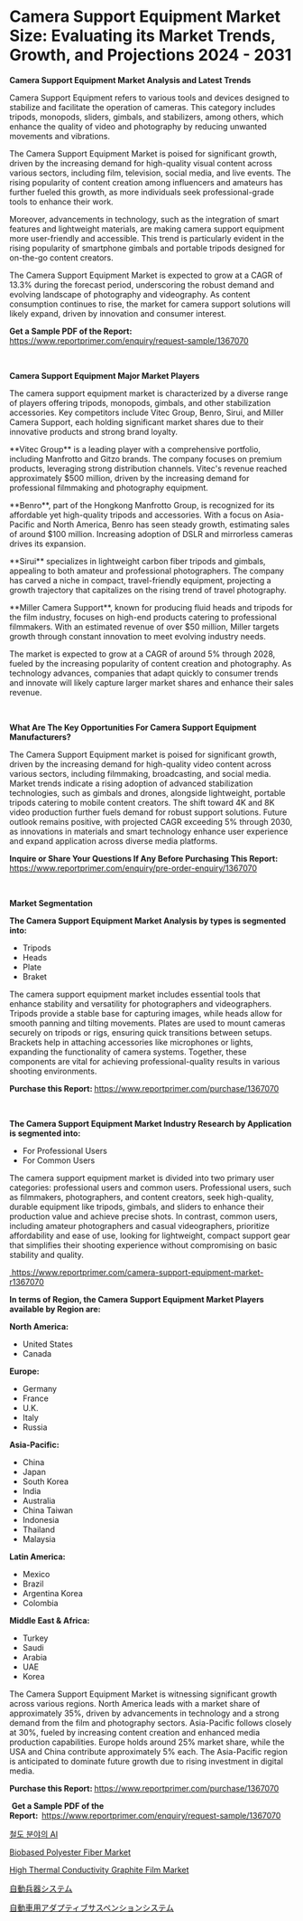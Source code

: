 <p><h1>Camera Support Equipment Market Size: Evaluating its Market Trends, Growth, and Projections 2024 - 2031</h1></p><p><strong>Camera Support Equipment Market Analysis and Latest Trends</strong></p>
<p><p>Camera Support Equipment refers to various tools and devices designed to stabilize and facilitate the operation of cameras. This category includes tripods, monopods, sliders, gimbals, and stabilizers, among others, which enhance the quality of video and photography by reducing unwanted movements and vibrations. </p><p>The Camera Support Equipment Market is poised for significant growth, driven by the increasing demand for high-quality visual content across various sectors, including film, television, social media, and live events. The rising popularity of content creation among influencers and amateurs has further fueled this growth, as more individuals seek professional-grade tools to enhance their work.</p><p>Moreover, advancements in technology, such as the integration of smart features and lightweight materials, are making camera support equipment more user-friendly and accessible. This trend is particularly evident in the rising popularity of smartphone gimbals and portable tripods designed for on-the-go content creators.</p><p>The Camera Support Equipment Market is expected to grow at a CAGR of 13.3% during the forecast period, underscoring the robust demand and evolving landscape of photography and videography. As content consumption continues to rise, the market for camera support solutions will likely expand, driven by innovation and consumer interest.</p></p>
<p><strong>Get a Sample PDF of the Report:&nbsp;</strong> <a href="https://www.reportprimer.com/enquiry/request-sample/1367070">https://www.reportprimer.com/enquiry/request-sample/1367070</a></p>
<p>&nbsp;</p>
<p><strong>Camera Support Equipment Major Market Players</strong></p>
<p><p>The camera support equipment market is characterized by a diverse range of players offering tripods, monopods, gimbals, and other stabilization accessories. Key competitors include Vitec Group, Benro, Sirui, and Miller Camera Support, each holding significant market shares due to their innovative products and strong brand loyalty.</p><p>**Vitec Group** is a leading player with a comprehensive portfolio, including Manfrotto and Gitzo brands. The company focuses on premium products, leveraging strong distribution channels. Vitec's revenue reached approximately $500 million, driven by the increasing demand for professional filmmaking and photography equipment.</p><p>**Benro**, part of the Hongkong Manfrotto Group, is recognized for its affordable yet high-quality tripods and accessories. With a focus on Asia-Pacific and North America, Benro has seen steady growth, estimating sales of around $100 million. Increasing adoption of DSLR and mirrorless cameras drives its expansion.</p><p>**Sirui** specializes in lightweight carbon fiber tripods and gimbals, appealing to both amateur and professional photographers. The company has carved a niche in compact, travel-friendly equipment, projecting a growth trajectory that capitalizes on the rising trend of travel photography.</p><p>**Miller Camera Support**, known for producing fluid heads and tripods for the film industry, focuses on high-end products catering to professional filmmakers. With an estimated revenue of over $50 million, Miller targets growth through constant innovation to meet evolving industry needs.</p><p>The market is expected to grow at a CAGR of around 5% through 2028, fueled by the increasing popularity of content creation and photography. As technology advances, companies that adapt quickly to consumer trends and innovate will likely capture larger market shares and enhance their sales revenue.</p></p>
<p>&nbsp;</p>
<p><strong>What Are The Key Opportunities For Camera Support Equipment Manufacturers?</strong></p>
<p><p>The Camera Support Equipment market is poised for significant growth, driven by the increasing demand for high-quality video content across various sectors, including filmmaking, broadcasting, and social media. Market trends indicate a rising adoption of advanced stabilization technologies, such as gimbals and drones, alongside lightweight, portable tripods catering to mobile content creators. The shift toward 4K and 8K video production further fuels demand for robust support solutions. Future outlook remains positive, with projected CAGR exceeding 5% through 2030, as innovations in materials and smart technology enhance user experience and expand application across diverse media platforms.</p></p>
<p><strong>Inquire or Share Your Questions If Any Before Purchasing This Report:</strong> <a href="https://www.reportprimer.com/enquiry/pre-order-enquiry/1367070">https://www.reportprimer.com/enquiry/pre-order-enquiry/1367070</a></p>
<p>&nbsp;</p>
<p><strong>Market Segmentation</strong></p>
<p><strong>The Camera Support Equipment Market Analysis by types is segmented into:</strong></p>
<p><ul><li>Tripods</li><li>Heads</li><li>Plate</li><li>Braket</li></ul></p>
<p><p>The camera support equipment market includes essential tools that enhance stability and versatility for photographers and videographers. Tripods provide a stable base for capturing images, while heads allow for smooth panning and tilting movements. Plates are used to mount cameras securely on tripods or rigs, ensuring quick transitions between setups. Brackets help in attaching accessories like microphones or lights, expanding the functionality of camera systems. Together, these components are vital for achieving professional-quality results in various shooting environments.</p></p>
<p><strong>Purchase this Report:&nbsp;</strong><a href="https://www.reportprimer.com/purchase/1367070">https://www.reportprimer.com/purchase/1367070</a></p>
<p>&nbsp;</p>
<p><strong>The Camera Support Equipment Market Industry Research by Application is segmented into:</strong></p>
<p><ul><li>For Professional Users</li><li>For Common Users</li></ul></p>
<p><p>The camera support equipment market is divided into two primary user categories: professional users and common users. Professional users, such as filmmakers, photographers, and content creators, seek high-quality, durable equipment like tripods, gimbals, and sliders to enhance their production value and achieve precise shots. In contrast, common users, including amateur photographers and casual videographers, prioritize affordability and ease of use, looking for lightweight, compact support gear that simplifies their shooting experience without compromising on basic stability and quality.</p></p>
<p><a href="https://www.reportprimer.com/camera-support-equipment-market-r1367070">&nbsp;https://www.reportprimer.com/camera-support-equipment-market-r1367070</a></p>
<p><strong>In terms of Region, the Camera Support Equipment Market Players available by Region are:</strong></p>
<p>
    <p> <strong> North America: </strong>
        <ul>
            <li>United States</li>
            <li>Canada</li>
        </ul>
        </p> 
    <p> <strong> Europe: </strong>
        <ul>
            <li>Germany</li>
            <li>France</li>
            <li>U.K.</li>
            <li>Italy</li>
            <li>Russia</li>
        </ul>
        </p> 
    <p> <strong> Asia-Pacific: </strong>
        <ul>
            <li>China</li>
            <li>Japan</li>
            <li>South Korea</li>
            <li>India</li>
            <li>Australia</li>
            <li>China Taiwan</li>
            <li>Indonesia</li>
            <li>Thailand</li>
            <li>Malaysia</li>
        </ul>
        </p> 
    <p> <strong> Latin America: </strong>
        <ul>
            <li>Mexico</li>
            <li>Brazil</li>
            <li>Argentina Korea</li>
            <li>Colombia</li>
        </ul>
        </p> 
    <p> <strong> Middle East & Africa: </strong>
        <ul>
            <li>Turkey</li>
            <li>Saudi</li>
            <li>Arabia</li>
            <li>UAE</li>
            <li>Korea</li>
        </ul>
    </p>
    </p>
<p><p>The Camera Support Equipment Market is witnessing significant growth across various regions. North America leads with a market share of approximately 35%, driven by advancements in technology and a strong demand from the film and photography sectors. Asia-Pacific follows closely at 30%, fueled by increasing content creation and enhanced media production capabilities. Europe holds around 25% market share, while the USA and China contribute approximately 5% each. The Asia-Pacific region is anticipated to dominate future growth due to rising investment in digital media.</p></p>
<p><strong>Purchase this Report: </strong><a href="https://www.reportprimer.com/purchase/1367070">https://www.reportprimer.com/purchase/1367070</a></p>
<p>&nbsp;<strong>Get a Sample PDF of the Report:&nbsp;&nbsp;</strong><a href="https://www.reportprimer.com/enquiry/request-sample/1367070">https://www.reportprimer.com/enquiry/request-sample/1367070</a></p>
<p><strong></strong></p>
<p><p><a href="https://medium.com/@brucenelson1907/%EC%B2%A0%EB%8F%84-%EC%8B%9C%EC%9E%A5%EC%9D%98-ai-%ED%98%81%EB%AA%85-2024-2031-%EB%8B%A4%EC%9D%8C-10%EB%85%84%EC%9D%84-%ED%98%95%EC%84%B1%ED%95%98%EB%8A%94-%EC%8B%9C%EC%9E%A5-%EB%8F%99%ED%96%A5-13bc54e5d622?postPublishedType=repub">철도 분야의 AI</a></p><p><a href="https://issuu.com/reportprime-2/docs/biobased-polyester-fiber-market-siz_70d6faa7a85800">Biobased Polyester Fiber Market</a></p><p><a href="https://issuu.com/reportprime-2/docs/high-thermal-conductivity-graphite-_4db0e63d0cacb3">High Thermal Conductivity Graphite Film Market</a></p><p><a href="https://medium.com/@raoulboyer2023/%E3%82%B0%E3%83%AD%E3%83%BC%E3%83%90%E3%83%AB%E8%87%AA%E5%8B%95%E5%8C%96%E6%AD%A6%E5%99%A8%E3%82%B7%E3%82%B9%E3%83%86%E3%83%A0%E5%B8%82%E5%A0%B4%E5%88%86%E6%9E%90-%E4%B8%BB%E8%A6%81%E5%B8%82%E5%A0%B4%E5%8B%95%E5%90%91%E3%81%A8%E5%B0%86%E6%9D%A5%E4%BA%88%E6%B8%AC-2024%E5%B9%B4-2031%E5%B9%B4-f57cbbe53c4d">自動兵器システム</a></p><p><a href="https://medium.com/@raoulboyer2023/%E8%87%AA%E5%8B%95%E8%BB%8A%E3%81%AE%E3%82%A2%E3%83%80%E3%83%97%E3%83%86%E3%82%A3%E3%83%96%E3%82%B5%E3%82%B9%E3%83%9A%E3%83%B3%E3%82%B7%E3%83%A7%E3%83%B3%E3%82%B7%E3%82%B9%E3%83%86%E3%83%A0%E5%B8%82%E5%A0%B4%E3%81%AE%E3%83%80%E3%82%A4%E3%83%8A%E3%83%9F%E3%82%AF%E3%82%B9%E3%82%92%E6%8E%A2%E3%82%8B-%E3%82%B0%E3%83%AD%E3%83%BC%E3%83%90%E3%83%AB%E3%83%88%E3%83%AC%E3%83%B3%E3%83%89%E3%81%A8%E5%B0%86%E6%9D%A5%E3%81%AE%E6%88%90%E9%95%B7%E8%A6%8B%E9%80%9A%E3%81%97-2024%E5%B9%B4-2031%E5%B9%B4-%E3%81%AB%E9%96%A2%E3%81%99%E3%82%8B188%E3%83%9A%E3%83%BC%E3%82%B8%E3%81%AB%E3%82%8F%E3%81%9F%E3%82%8B%E5%86%85%E5%AE%B9-2b8c5f840d61">自動車用アダプティブサスペンションシステム</a></p></p>